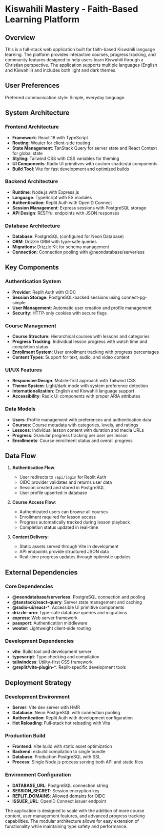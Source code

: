 # Kiswahili Mastery - Faith-Based Learning Platform

## Overview

This is a full-stack web application built for faith-based Kiswahili language learning. The platform provides interactive courses, progress tracking, and community features designed to help users learn Kiswahili through a Christian perspective. The application supports multiple languages (English and Kiswahili) and includes both light and dark themes.

## User Preferences

Preferred communication style: Simple, everyday language.

## System Architecture

### Frontend Architecture
- **Framework**: React 18 with TypeScript
- **Routing**: Wouter for client-side routing
- **State Management**: TanStack Query for server state and React Context for global state
- **Styling**: Tailwind CSS with CSS variables for theming
- **UI Components**: Radix UI primitives with custom shadcn/ui components
- **Build Tool**: Vite for fast development and optimized builds

### Backend Architecture
- **Runtime**: Node.js with Express.js
- **Language**: TypeScript with ES modules
- **Authentication**: Replit Auth with OpenID Connect
- **Session Management**: Express sessions with PostgreSQL storage
- **API Design**: RESTful endpoints with JSON responses

### Database Architecture
- **Database**: PostgreSQL (configured for Neon Database)
- **ORM**: Drizzle ORM with type-safe queries
- **Migrations**: Drizzle Kit for schema management
- **Connection**: Connection pooling with @neondatabase/serverless

## Key Components

### Authentication System
- **Provider**: Replit Auth with OIDC
- **Session Storage**: PostgreSQL-backed sessions using connect-pg-simple
- **User Management**: Automatic user creation and profile management
- **Security**: HTTP-only cookies with secure flags

### Course Management
- **Course Structure**: Hierarchical courses with lessons and categories
- **Progress Tracking**: Individual lesson progress with watch time and completion status
- **Enrollment System**: User enrollment tracking with progress percentages
- **Content Types**: Support for text, audio, and video content

### UI/UX Features
- **Responsive Design**: Mobile-first approach with Tailwind CSS
- **Theme System**: Light/dark mode with system preference detection
- **Internationalization**: English and Kiswahili language support
- **Accessibility**: Radix UI components with proper ARIA attributes

### Data Models
- **Users**: Profile management with preferences and authentication data
- **Courses**: Course metadata with categories, levels, and ratings
- **Lessons**: Individual lesson content with duration and media URLs
- **Progress**: Granular progress tracking per user per lesson
- **Enrollments**: Course enrollment status and overall progress

## Data Flow

1. **Authentication Flow**:
   - User redirects to `/api/login` for Replit Auth
   - OIDC provider validates and returns user data
   - Session created and stored in PostgreSQL
   - User profile upserted in database

2. **Course Access Flow**:
   - Authenticated users can browse all courses
   - Enrollment required for lesson access
   - Progress automatically tracked during lesson playback
   - Completion status updated in real-time

3. **Content Delivery**:
   - Static assets served through Vite in development
   - API endpoints provide structured JSON data
   - Real-time progress updates through optimistic updates

## External Dependencies

### Core Dependencies
- **@neondatabase/serverless**: PostgreSQL connection and pooling
- **@tanstack/react-query**: Server state management and caching
- **@radix-ui/react-***: Accessible UI primitive components
- **drizzle-orm**: Type-safe database queries and migrations
- **express**: Web server framework
- **passport**: Authentication middleware
- **wouter**: Lightweight client-side routing

### Development Dependencies
- **vite**: Build tool and development server
- **typescript**: Type checking and compilation
- **tailwindcss**: Utility-first CSS framework
- **@replit/vite-plugin-***: Replit-specific development tools

## Deployment Strategy

### Development Environment
- **Server**: Vite dev server with HMR
- **Database**: Neon PostgreSQL with connection pooling
- **Authentication**: Replit Auth with development configuration
- **Hot Reloading**: Full-stack hot reloading with Vite

### Production Build
- **Frontend**: Vite build with static asset optimization
- **Backend**: esbuild compilation to single bundle
- **Database**: Production PostgreSQL with SSL
- **Process**: Single Node.js process serving both API and static files

### Environment Configuration
- **DATABASE_URL**: PostgreSQL connection string
- **SESSION_SECRET**: Session encryption key
- **REPLIT_DOMAINS**: Allowed domains for OIDC
- **ISSUER_URL**: OpenID Connect issuer endpoint

The application is designed to scale with the addition of more course content, user management features, and advanced progress tracking capabilities. The modular architecture allows for easy extension of functionality while maintaining type safety and performance.